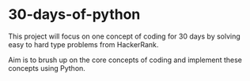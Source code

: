 # 30-days-of-python
This project will focus on one concept of coding for 30 days by solving easy to hard type problems from HackerRank.

Aim is to brush up on the core concepts of coding and implement these concepts using Python.
